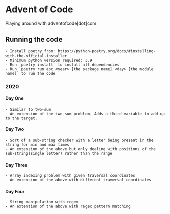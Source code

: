 # Advent of Code

Playing around with adventofcode[dot]com


## Running the code
    - Install poetry from: https://python-poetry.org/docs/#installing-with-the-official-installer
    - Minimum python version required: 3.9
    - Run `poetry install` to install all dependencies
    - Run `poetry run aoc <year> [the package name] <day> [the module name]` to run the code

### 2020
#### Day One
    - Similar to two-sum
    - An extension of the two-sum problem. Adds a third variable to add up to the target.

#### Day Two
    - Sort of a sub-string checker with a letter being present in the string for min and max times
    - An extension of the above but only dealing with positions of the sub-string(single letter) rather than the range

#### Day Three
    - Array indexing problem with given traversal coordinates
    - An extension of the above with different traversal coordinates

#### Day Four
    - String manipulation with regex
    - An extention of the above with regex pattern matching
